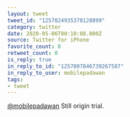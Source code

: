 ```yaml
---
layout: tweet
tweet_id: "1257824935378128899"
category: twitter
date: 2020-05-06T00:10:08.000Z
source: Twitter for iPhone
favorite_count: 0
retweet_count: 0
is_reply: true
in_reply_to_id: "1257807846739267587"
in_reply_to_user: mobilepadawan
tags:
- tweet
---
```


[@mobilepadawan](https://twitter.com/@mobilepadawan) Still origin trial.
